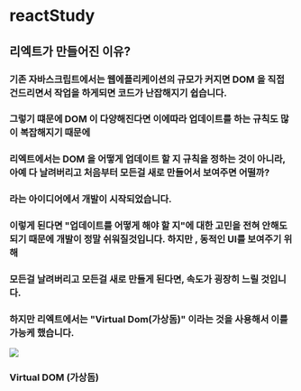 # reactStudy

## 리엑트가 만들어진 이유?

### 기존 자바스크립트에서는 웹에플리케이션의 규모가 커지면 DOM 을 직접 건드리면서 작업을 하게되면 코드가 난잡해지기 쉽습니다.

### 그렇기 떄문에 DOM 이 다양해진다면 이에따라 업데이트를 하는 규칙도 많이 복잡해지기 때문에

### 리엑트에서는 DOM 을 어떻게 업데이트 할 지 규칙을 정하는 것이 아니라, 아예 다 날려버리고 처음부터 모든걸 새로 만들어서 보여주면 어떨까?

### 라는 아이디어에서 개발이 시작되었습니다.

### 이렇게 된다면 "업데이트를 어떻게 해야 할 지"에 대한 고민을 전혀 안해도 되기 때문에 개발이 정말 쉬워질것입니다. 하지만 , 동적인 UI를 보여주기 위해

### 모든걸 날려버리고 모든걸 새로 만들게 된다면, 속도가 굉장히 느릴 것입니다.

### 하지만 리엑트에서는 "Virtual Dom(가상돔)" 이라는 것을 사용해서 이를 가능케 했습니다.

<img src="https://i.imgur.com/u6YnxUS.png"></img>

### Virtual DOM (가상돔)
